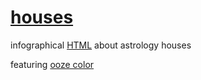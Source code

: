 # [houses](https://p9e.page/houses)

infographical [HTML](index.html) about astrology houses

featuring [ooze color](https://s9a.page/ooze)

